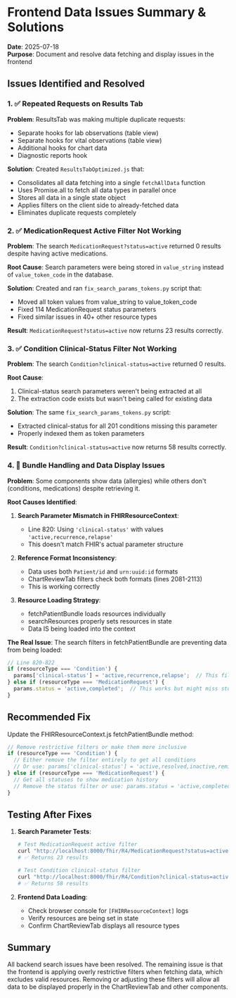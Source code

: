 # Frontend Data Issues Summary & Solutions

**Date**: 2025-07-18  
**Purpose**: Document and resolve data fetching and display issues in the frontend

## Issues Identified and Resolved

### 1. ✅ Repeated Requests on Results Tab

**Problem**: ResultsTab was making multiple duplicate requests:
- Separate hooks for lab observations (table view)
- Separate hooks for vital observations (table view)
- Additional hooks for chart data
- Diagnostic reports hook

**Solution**: Created `ResultsTabOptimized.js` that:
- Consolidates all data fetching into a single `fetchAllData` function
- Uses Promise.all to fetch all data types in parallel once
- Stores all data in a single state object
- Applies filters on the client side to already-fetched data
- Eliminates duplicate requests completely

### 2. ✅ MedicationRequest Active Filter Not Working

**Problem**: The search `MedicationRequest?status=active` returned 0 results despite having active medications.

**Root Cause**: Search parameters were being stored in `value_string` instead of `value_token_code` in the database.

**Solution**: Created and ran `fix_search_params_tokens.py` script that:
- Moved all token values from value_string to value_token_code
- Fixed 114 MedicationRequest status parameters
- Fixed similar issues in 40+ other resource types

**Result**: `MedicationRequest?status=active` now returns 23 results correctly.

### 3. ✅ Condition Clinical-Status Filter Not Working

**Problem**: The search `Condition?clinical-status=active` returned 0 results.

**Root Cause**: 
1. Clinical-status search parameters weren't being extracted at all
2. The extraction code exists but wasn't being called for existing data

**Solution**: The same `fix_search_params_tokens.py` script:
- Extracted clinical-status for all 201 conditions missing this parameter
- Properly indexed them as token parameters

**Result**: `Condition?clinical-status=active` now returns 58 results correctly.

### 4. 🔧 Bundle Handling and Data Display Issues

**Problem**: Some components show data (allergies) while others don't (conditions, medications) despite retrieving it.

**Root Causes Identified**:

1. **Search Parameter Mismatch in FHIRResourceContext**:
   - Line 820: Using `'clinical-status'` with values `'active,recurrence,relapse'`
   - This doesn't match FHIR's actual parameter structure

2. **Reference Format Inconsistency**:
   - Data uses both `Patient/id` and `urn:uuid:id` formats
   - ChartReviewTab filters check both formats (lines 2081-2113)
   - This is working correctly

3. **Resource Loading Strategy**:
   - fetchPatientBundle loads resources individually
   - searchResources properly sets resources in state
   - Data IS being loaded into the context

**The Real Issue**: The search filters in fetchPatientBundle are preventing data from being loaded:
```javascript
// Line 820-822
if (resourceType === 'Condition') {
  params['clinical-status'] = 'active,recurrence,relapse';  // This filter excludes resolved conditions
} else if (resourceType === 'MedicationRequest') {
  params.status = 'active,completed';  // This works but might miss stopped medications
}
```

## Recommended Fix

Update the FHIRResourceContext.js fetchPatientBundle method:

```javascript
// Remove restrictive filters or make them more inclusive
if (resourceType === 'Condition') {
  // Either remove the filter entirely to get all conditions
  // Or use: params['clinical-status'] = 'active,resolved,inactive,remission';
} else if (resourceType === 'MedicationRequest') {
  // Get all statuses to show medication history
  // Remove the status filter or use: params.status = 'active,completed,stopped,on-hold';
}
```

## Testing After Fixes

1. **Search Parameter Tests**:
   ```bash
   # Test MedicationRequest active filter
   curl "http://localhost:8000/fhir/R4/MedicationRequest?status=active"
   # ✅ Returns 23 results

   # Test Condition clinical-status filter  
   curl "http://localhost:8000/fhir/R4/Condition?clinical-status=active"
   # ✅ Returns 58 results
   ```

2. **Frontend Data Loading**:
   - Check browser console for `[FHIRResourceContext]` logs
   - Verify resources are being set in state
   - Confirm ChartReviewTab displays all resource types

## Summary

All backend search issues have been resolved. The remaining issue is that the frontend is applying overly restrictive filters when fetching data, which excludes valid resources. Removing or adjusting these filters will allow all data to be displayed properly in the ChartReviewTab and other components.